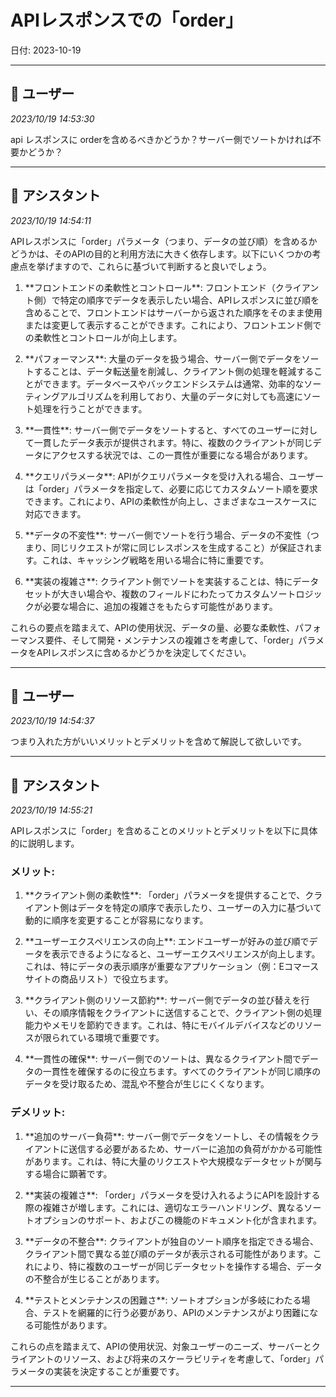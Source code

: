 # APIレスポンスでの「order」

日付: 2023-10-19

---

## 👤 ユーザー
*2023/10/19 14:53:30*

api レスポンスに orderを含めるべきかどうか？サーバー側でソートかければ不要かどうか？

---

## 🤖 アシスタント
*2023/10/19 14:54:11*

APIレスポンスに「order」パラメータ（つまり、データの並び順）を含めるかどうかは、そのAPIの目的と利用方法に大きく依存します。以下にいくつかの考慮点を挙げますので、これらに基づいて判断すると良いでしょう。

1. \*\*フロントエンドの柔軟性とコントロール\*\*: フロントエンド（クライアント側）で特定の順序でデータを表示したい場合、APIレスポンスに並び順を含めることで、フロントエンドはサーバーから返された順序をそのまま使用または変更して表示することができます。これにより、フロントエンド側での柔軟性とコントロールが向上します。

2. \*\*パフォーマンス\*\*: 大量のデータを扱う場合、サーバー側でデータをソートすることは、データ転送量を削減し、クライアント側の処理を軽減することができます。データベースやバックエンドシステムは通常、効率的なソーティングアルゴリズムを利用しており、大量のデータに対しても高速にソート処理を行うことができます。

3. \*\*一貫性\*\*: サーバー側でデータをソートすると、すべてのユーザーに対して一貫したデータ表示が提供されます。特に、複数のクライアントが同じデータにアクセスする状況では、この一貫性が重要になる場合があります。

4. \*\*クエリパラメータ\*\*: APIがクエリパラメータを受け入れる場合、ユーザーは「order」パラメータを指定して、必要に応じてカスタムソート順を要求できます。これにより、APIの柔軟性が向上し、さまざまなユースケースに対応できます。

5. \*\*データの不変性\*\*: サーバー側でソートを行う場合、データの不変性（つまり、同じリクエストが常に同じレスポンスを生成すること）が保証されます。これは、キャッシング戦略を用いる場合に特に重要です。

6. \*\*実装の複雑さ\*\*: クライアント側でソートを実装することは、特にデータセットが大きい場合や、複数のフィールドにわたってカスタムソートロジックが必要な場合に、追加の複雑さをもたらす可能性があります。

これらの要点を踏まえて、APIの使用状況、データの量、必要な柔軟性、パフォーマンス要件、そして開発・メンテナンスの複雑さを考慮して、「order」パラメータをAPIレスポンスに含めるかどうかを決定してください。

---

## 👤 ユーザー
*2023/10/19 14:54:37*

つまり入れた方がいいメリットとデメリットを含めて解説して欲しいです。

---

## 🤖 アシスタント
*2023/10/19 14:55:21*

APIレスポンスに「order」を含めることのメリットとデメリットを以下に具体的に説明します。

### メリット:

1. \*\*クライアント側の柔軟性\*\*: 「order」パラメータを提供することで、クライアント側はデータを特定の順序で表示したり、ユーザーの入力に基づいて動的に順序を変更することが容易になります。

2. \*\*ユーザーエクスペリエンスの向上\*\*: エンドユーザーが好みの並び順でデータを表示できるようになると、ユーザーエクスペリエンスが向上します。これは、特にデータの表示順序が重要なアプリケーション（例：Eコマースサイトの商品リスト）で役立ちます。

3. \*\*クライアント側のリソース節約\*\*: サーバー側でデータの並び替えを行い、その順序情報をクライアントに送信することで、クライアント側の処理能力やメモリを節約できます。これは、特にモバイルデバイスなどのリソースが限られている環境で重要です。

4. \*\*一貫性の確保\*\*: サーバー側でのソートは、異なるクライアント間でデータの一貫性を確保するのに役立ちます。すべてのクライアントが同じ順序のデータを受け取るため、混乱や不整合が生じにくくなります。

### デメリット:

1. \*\*追加のサーバー負荷\*\*: サーバー側でデータをソートし、その情報をクライアントに送信する必要があるため、サーバーに追加の負荷がかかる可能性があります。これは、特に大量のリクエストや大規模なデータセットが関与する場合に顕著です。

2. \*\*実装の複雑さ\*\*: 「order」パラメータを受け入れるようにAPIを設計する際の複雑さが増します。これには、適切なエラーハンドリング、異なるソートオプションのサポート、およびこの機能のドキュメント化が含まれます。

3. \*\*データの不整合\*\*: クライアントが独自のソート順序を指定できる場合、クライアント間で異なる並び順のデータが表示される可能性があります。これにより、特に複数のユーザーが同じデータセットを操作する場合、データの不整合が生じることがあります。

4. \*\*テストとメンテナンスの困難さ\*\*: ソートオプションが多岐にわたる場合、テストを網羅的に行う必要があり、APIのメンテナンスがより困難になる可能性があります。

これらの点を踏まえて、APIの使用状況、対象ユーザーのニーズ、サーバーとクライアントのリソース、および将来のスケーラビリティを考慮して、「order」パラメータの実装を決定することが重要です。

---
